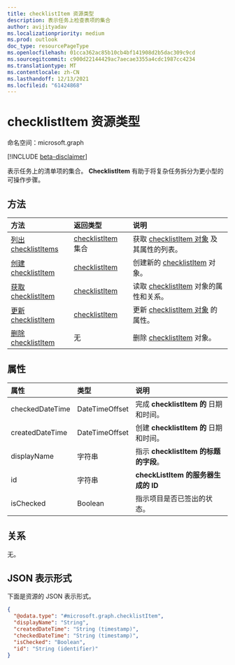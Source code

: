 ```yaml
---
title: checklistItem 资源类型
description: 表示任务上检查表项的集合
author: avijityadav
ms.localizationpriority: medium
ms.prod: outlook
doc_type: resourcePageType
ms.openlocfilehash: 01cca362ac85b10cb4bf141908d2b5dac309c9cd
ms.sourcegitcommit: c900d22144429ac7aecae3355a4cdc1987cc4234
ms.translationtype: MT
ms.contentlocale: zh-CN
ms.lasthandoff: 12/13/2021
ms.locfileid: "61424868"
---
```

# <a name="checklistitem-resource-type"></a>checklistItem 资源类型

命名空间：microsoft.graph

[!INCLUDE [beta-disclaimer](../../includes/beta-disclaimer.md)]

表示任务上的清单项的集合。 **ChecklistItem** 有助于将复杂任务拆分为更小型的可操作步骤。

## <a name="methods"></a>方法
|方法|返回类型|说明|
|:---|:---|:---|
|[列出 checklistItems](../api/basetask-list-checklistitems.md)|[checklistItem](../resources/checklistitem.md) 集合|获取 [checklistItem 对象](../resources/checklistitem.md) 及其属性的列表。|
|[创建 checklistItem](../api/basetask-post-checklistitems.md)|[checklistItem](../resources/checklistitem.md)|创建新的 [checklistItem](../resources/checklistitem.md) 对象。|
|[获取 checklistItem](../api/checklistitem-get.md)|[checklistItem](../resources/checklistitem.md)|读取 [checklistItem](../resources/checklistitem.md) 对象的属性和关系。|
|[更新 checklistItem](../api/checklistitem-update.md)|[checklistItem](../resources/checklistitem.md)|更新 [checklistItem 对象](../resources/checklistitem.md) 的属性。|
|[删除 checklistItem](../api/checklistitem-delete.md)|无|删除 [checklistItem](../resources/checklistitem.md) 对象。|

## <a name="properties"></a>属性
|属性|类型|说明|
|:---|:---|:---|
|checkedDateTime|DateTimeOffset|完成 **checklistItem 的** 日期和时间。|
|createdDateTime|DateTimeOffset|创建 **checklistItem 的** 日期和时间。|
|displayName|字符串|指示 **checklistItem 的标题的字段**。|
|id|字符串|**checkListItem 的服务器生成的 ID**|
|isChecked|Boolean|指示项目是否已签出的状态。|

## <a name="relationships"></a>关系
无。

## <a name="json-representation"></a>JSON 表示形式
下面是资源的 JSON 表示形式。
<!-- {
  "blockType": "resource",
  "keyProperty": "id",
  "@odata.type": "microsoft.graph.checklistItem",
  "openType": false
}
-->
``` json
{
  "@odata.type": "#microsoft.graph.checklistItem",
  "displayName": "String",
  "createdDateTime": "String (timestamp)",
  "checkedDateTime": "String (timestamp)",
  "isChecked": "Boolean",
  "id": "String (identifier)"
}
```

